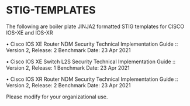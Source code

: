 # STIG-TEMPLATES
The following are boiler plate JINJA2 formatted STIG templates for CISCO IOS-XE and IOS-XR

  •	Cisco IOS XE Router NDM Security Technical Implementation Guide :: Version 2, Release: 2 Benchmark Date: 23 Apr 2021
  
  •	Cisco IOS XE Switch L2S Security Technical Implementation Guide :: Version 2, Release: 1 Benchmark Date: 23 Apr 2021
  
  •	Cisco IOS XR Router NDM Security Technical Implementation Guide :: Version 2, Release: 2 Benchmark Date: 23 Apr 2021

Please modify for your organizational use.
